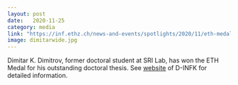 ```yaml
---
layout: post
date:   2020-11-25
category: media
link: "https://inf.ethz.ch/news-and-events/spotlights/2020/11/eth-medal-doctoral-thesis.html/"
image: dimitarwide.jpg
---
```



[]() Dimitar K. Dimitrov, former doctoral student at SRI Lab, has won the ETH Medal for his outstanding doctoral thesis. See [website](https://inf.ethz.ch/news-and-events/spotlights/2020/11/eth-medal-doctoral-thesis.html/) of D-INFK for detailed information.  	 
